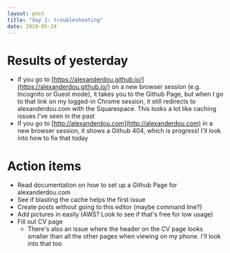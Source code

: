 ```yaml
---
layout: post
title: "day 2: troubleshooting"
date: 2019-05-24
---
```


# Results of yesterday
* If you go to [https://alexanderdou.github.io/](https://alexanderdou.github.io/) on a new browser session (e.g. Incognito or Guest mode), it takes you to the Github Page, but when I go to that link on my logged-in Chrome session, it still redirects to alexanderdou.com with the Squarespace. This looks a lot like caching issues I've seen in the past
* If you go to [http://alexanderdou.com](http://alexanderdou.com) in a new browser session, it shows a Github 404, which is progress! I'll look into how to fix that today

# Action items
* Read documentation on how to set up a Github Page for alexanderdou.com
* See if blasting the cache helps the first issue
* Create posts without going to this editor (maybe command line?)
* Add pictures in easily (AWS? Look to see if that's free for low usage)
* Fill out CV page
  * There's also an issue where the header on the CV page looks smaller than all the other pages when viewing on my phone. I'll look into that too
  
